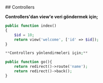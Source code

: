 ## Controllers

**Controllers'dan view'e veri göndermek için;**

```php
public function index()
{
    $id = 10;
    return view('welcome', ['id' => $id]);
}

**Controllers yönlendirmeleri için;**

public function go(){
    return redirect()->route('name');
    return redirect()->back();
}
```
